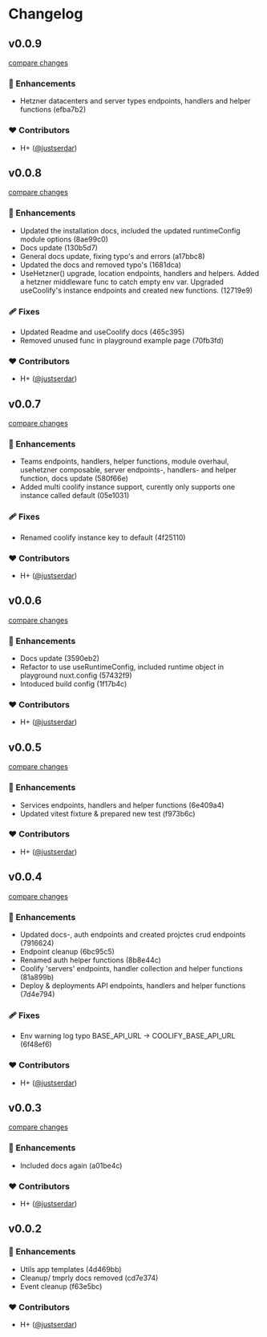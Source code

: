 # Changelog


## v0.0.9

[compare changes](https://undefined/undefined/compare/v0.0.8...v0.0.9)

### 🚀 Enhancements

- Hetzner datacenters and server types endpoints, handlers and helper functions (efba7b2)

### ❤️ Contributors

- H+ ([@justserdar](http://github.com/justserdar))

## v0.0.8

[compare changes](https://undefined/undefined/compare/v0.0.7...v0.0.8)

### 🚀 Enhancements

- Updated the installation docs, included the updated runtimeConfig module options (8ae99c0)
- Docs update (130b5d7)
- General docs update, fixing typo's and errors (a17bbc8)
- Updated the docs and removed typo's (1681dca)
- UseHetzner() upgrade, location endpoints, handlers and helpers. Added a hetzner middleware func to catch empty env var. Upgraded useCoolify's instance endpoints and created new functions. (12719e9)

### 🩹 Fixes

- Updated Readme and useCoolify docs (465c395)
- Removed unused func in playground example page (70fb3fd)

### ❤️ Contributors

- H+ ([@justserdar](http://github.com/justserdar))

## v0.0.7

[compare changes](https://undefined/undefined/compare/v0.0.6...v0.0.7)

### 🚀 Enhancements

- Teams endpoints, handlers, helper functions, module overhaul, usehetzner composable, server endpoints-, handlers- and helper function, docs update (580f66e)
- Added multi coolify instance support, curently only supports one instance called default (05e1031)

### 🩹 Fixes

- Renamed coolify instance key to default (4f25110)

### ❤️ Contributors

- H+ ([@justserdar](http://github.com/justserdar))

## v0.0.6

[compare changes](https://undefined/undefined/compare/v0.0.5...v0.0.6)

### 🚀 Enhancements

- Docs update (3590eb2)
- Refactor to use useRuntimeConfig, included runtime object in playground nuxt.config (57432f9)
- Intoduced build config (1f17b4c)

### ❤️ Contributors

- H+ ([@justserdar](http://github.com/justserdar))

## v0.0.5

[compare changes](https://undefined/undefined/compare/v0.0.4...v0.0.5)

### 🚀 Enhancements

- Services endpoints, handlers and helper functions (6e409a4)
- Updated vitest fixture & prepared new test (f973b6c)

### ❤️ Contributors

- H+ ([@justserdar](http://github.com/justserdar))

## v0.0.4

[compare changes](https://undefined/undefined/compare/v0.0.3...v0.0.4)

### 🚀 Enhancements

- Updated docs-, auth endpoints and created projctes crud endpoints (7916624)
- Endpoint cleanup (6bc95c5)
- Renamed auth helper functions (8b8e44c)
- Coolify 'servers' endpoints, handler collection and helper functions (81a899b)
- Deploy & deployments API endpoints, handlers and helper functions (7d4e794)

### 🩹 Fixes

- Env warning log typo BASE_API_URL -> COOLIFY_BASE_API_URL (6f48ef6)

### ❤️ Contributors

- H+ ([@justserdar](http://github.com/justserdar))

## v0.0.3

[compare changes](https://undefined/undefined/compare/v0.0.2...v0.0.3)

### 🚀 Enhancements

- Included docs again (a01be4c)

### ❤️ Contributors

- H+ ([@justserdar](http://github.com/justserdar))

## v0.0.2


### 🚀 Enhancements

- Utils app templates (4d469bb)
- Cleanup/ tmprly docs removed (cd7e374)
- Event cleanup (f63e5bc)

### ❤️ Contributors

- H+ ([@justserdar](http://github.com/justserdar))

